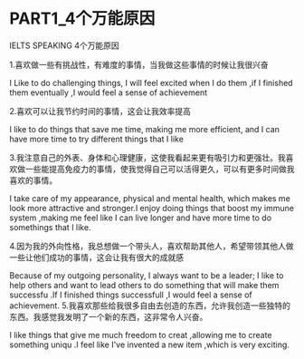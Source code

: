 # PART1_4个万能原因


<!--more-->

IELTS SPEAKING 4个万能原因

1.喜欢做一些有挑战性，有难度的事情，当我做这些事情的时候让我很兴奋

   I Like to do challenging things, I will feel excited when I do them ,if I finished them eventually  ,I would feel a sense of  achievement

2.喜欢可以让我节约时间的事情，这会让我效率提高

   I like to do things that save me time, making me more efficient, and I can have more time to try different things that I like

3.我注意自己的外表、身体和心理健康，这使我看起来更有吸引力和更强壮。我喜欢做一些能提高免疫力的事情，使我觉得自己可以活得更久，可以有更多时间做我喜欢的事情。

   I take care of my appearance, physical and mental health, which makes me  look  more attractive and stronger.I enjoy doing things that boost my immune system  ,making me feel like I can live longer and  have more time to do somethings that I like.

4.因为我的外向性格，我总想做一个带头人，喜欢帮助其他人，希望带领其他人做一些让他们成功的事情，这会让我有很大的成就感

   Because of my outgoing personality, I always want to be a leader; I like to help others and want to lead others to do something that will make them successfu .If I finished things successfull ,I would feel a sense of achievement.
5.我喜欢那些给我很多自由去创造的东西，允许我创造一些独特的东西。我感觉我发明了一个新的东西，这非常令人兴奋。

   I like things that give me much freedom to creat ,allowing me to create something uniqu .I feel like I've invented a new item ,which is very exciting.

